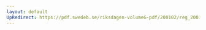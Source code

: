 ```yaml
---
layout: default
UpRedirect: https://pdf.swedeb.se/riksdagen-volumeG-pdf/200102/reg_200102/reg_200102_0370.pdf
---
```


